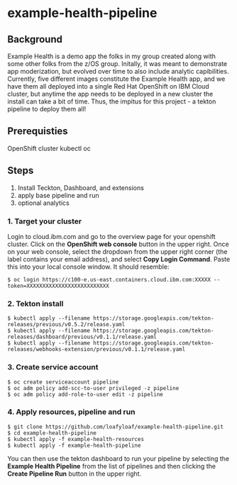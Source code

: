 # example-health-pipeline

## Background

Example Health is a demo app the folks in my group created along with some other folks from the z/OS group.  Initally, it was meant to demonstrate app moderization, but evolved over time to also include analytic capibilities.  Currently, five different images constitute the Example Health app, and we have them all deployed into a single Red Hat OpenShift on IBM Cloud cluster, but anytime the app needs to be deployed in a new cluster the install can take a bit of time.  Thus, the impitus for this project - a tekton pipeline to deploy them all!

## Prerequisties

OpenShift cluster
kubectl
oc

## Steps

1. Install Teckton, Dashboard, and extensions
2. apply base pipeline and run
3. optional analytics

### 1. Target your cluster

Login to cloud.ibm.com and go to the overview page for your openshift cluster. Click on the **OpenShift web console** button in the upper right.  Once on your web console, select the dropdown from the upper right corner (the label contains your email address), and select **Copy Login Command**.  Paste this into your local console window.  It should resemble:

```
$ oc login https://c100-e.us-east.containers.cloud.ibm.com:XXXXX --token=XXXXXXXXXXXXXXXXXXXXXXXXXX
```

### 2. Tekton install

```
$ kubectl apply --filename https://storage.googleapis.com/tekton-releases/previous/v0.5.2/release.yaml
$ kubectl apply --filename https://storage.googleapis.com/tekton-releases/dashboard/previous/v0.1.1/release.yaml
$ kubectl apply --filename https://storage.googleapis.com/tekton-releases/webhooks-extension/previous/v0.1.1/release.yaml
```

### 3. Create service account
```
$ oc create serviceaccount pipeline
$ oc adm policy add-scc-to-user privileged -z pipeline
$ oc adm policy add-role-to-user edit -z pipeline
```

### 4. Apply resources, pipeline and run
```
$ git clone https://github.com/loafyloaf/example-health-pipeline.git
$ cd example-health-pipeline
$ kubectl apply -f example-health-resources
$ kubectl apply -f example-health-pipeline
```

You can then use the tekton dashboard to run your pipeline by selecting the **Example Health Pipeline** from the list of pipelines and then clicking the **Create Pipeline Run** button in the upper right.

